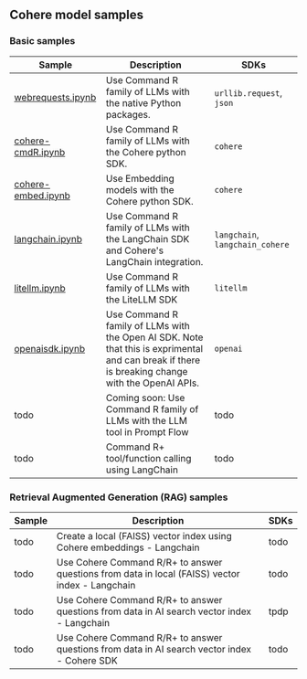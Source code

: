## Cohere model samples

### Basic samples

Sample | Description | SDKs
--|--|--
[webrequests.ipynb](./webrequests.ipynb)|Use Command R family of LLMs with the native Python packages.|`urllib.request`, `json`
[cohere-cmdR.ipynb](./cohere-cmdR.ipynb)|Use Command R family of LLMs with the Cohere python SDK.|`cohere`
[cohere-embed.ipynb](./cohere-embed.ipynb)| Use Embedding models with the Cohere python SDK.|`cohere`
[langchain.ipynb](./langchain.ipynb)|Use Command R family of LLMs with the LangChain SDK and Cohere's LangChain integration.|`langchain`, `langchain_cohere` 
[litellm.ipynb](./litellm.ipynb)|Use Command R family of LLMs with the LiteLLM SDK |`litellm` 
[openaisdk.ipynb](./openaisdk.ipynb)|Use Command R family of LLMs with the Open AI SDK. Note that this is exprimental and can break if there is breaking change with the OpenAI APIs. |`openai`
todo| Coming soon: Use Command R family of LLMs with the LLM tool in Prompt Flow|todo
todo|Command R+ tool/function calling using LangChain| todo


### Retrieval Augmented Generation (RAG) samples
Sample | Description | SDKs
--|--|--
todo|Create a local (FAISS) vector index using Cohere embeddings - Langchain| todo
todo|Use Cohere Command R/R+ to answer questions from data in local (FAISS) vector index - Langchain|todo
todo|Use Cohere Command R/R+ to answer questions from data in AI search vector index - Langchain|tpdp 
todo|Use Cohere Command R/R+ to answer questions from data in AI search vector index - Cohere SDK| todo



